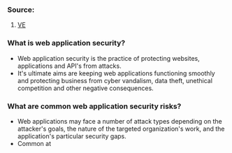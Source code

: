 ### Source:

1. [VE](https://www.cloudflare.com/learning/security/what-is-web-application-security/)

### What is web application security?

* Web application security is the practice of protecting websites, applications and API's from attacks.
* It's ultimate aims are keeping web applications functioning smoothly and protecting business from cyber vandalism, data theft, unethical competition and other negative consequences.


### What are common web application security risks?

* Web applications may face a number of attack types depending on the attacker's goals, the nature of the targeted organization's work, and the application's particular security gaps.
* Common at